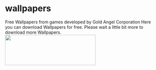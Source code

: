 # wallpapers
Free Wallpapers from games developed by Gold Angel Corporation
Here you can download Wallpapers for free. Please wait a little bit more to download more Wallpapers.
<br />
<img src="https://i.ibb.co/kmt8cDV/Gold-Angel-Developer-Git-Hub-Readme-File.png" width="297px" height="100px" />
